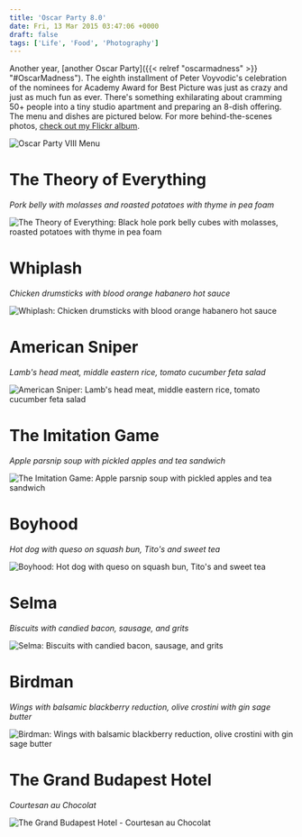 ```yaml
---
title: 'Oscar Party 8.0'
date: Fri, 13 Mar 2015 03:47:06 +0000
draft: false
tags: ['Life', 'Food', 'Photography']
---
```


Another year, [another Oscar Party]({{< relref "oscarmadness" >}} "#OscarMadness"). The eighth installment of Peter Voyvodic's celebration of the nominees for Academy Award for Best Picture was just as crazy and just as much fun as ever. There's something exhilarating about cramming 50+ people into a tiny studio apartment and preparing an 8-dish offering. The menu and dishes are pictured below. For more behind-the-scenes photos, [check out my Flickr album](https://flic.kr/s/aHsk8Mm9HK).

![Oscar Party VIII Menu](menu.jpg)

# The Theory of Everything
_Pork belly with molasses and roasted potatoes with thyme in pea foam_

![The Theory of Everything: Black hole pork belly cubes with molasses, roasted potatoes with thyme in pea foam](theoryofeverything.jpg)

# Whiplash
_Chicken drumsticks with blood orange habanero hot sauce_

![Whiplash: Chicken drumsticks with blood orange habanero hot sauce](whiplash.jpg)

# American Sniper
_Lamb's head meat, middle eastern rice, tomato cucumber feta salad_

![American Sniper: Lamb's head meat, middle eastern rice, tomato cucumber feta salad](americansniper.jpg)

# The Imitation Game
_Apple parsnip soup with pickled apples and tea sandwich_

![The Imitation Game: Apple parsnip soup with pickled apples and tea sandwich](imitationgame.jpg)

# Boyhood
_Hot dog with queso on squash bun, Tito's and sweet tea_

![Boyhood: Hot dog with queso on squash bun, Tito's and sweet tea](boyhood.jpg)

# Selma
_Biscuits with candied bacon, sausage, and grits_

![Selma: Biscuits with candied bacon, sausage, and grits](selma.jpg)

# Birdman
_Wings with balsamic blackberry reduction, olive crostini with gin sage butter_

![Birdman: Wings with balsamic blackberry reduction, olive crostini with gin sage butter](birdman.jpg)

# The Grand Budapest Hotel
_Courtesan au Chocolat_

![The Grand Budapest Hotel - Courtesan au Chocolat](grandbudapesthotel.jpg)
